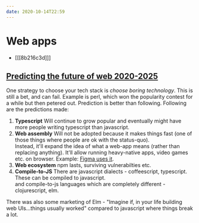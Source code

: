 ```yaml
---
date: 2020-10-14T22:59
---
```


# Web apps

- [[[8b216c3d]]]


## [Predicting the future of web 2020-2025](https://www.youtube.com/watch?v=24tQRwIRP_w)

One strategy to choose your tech stack is *choose boring technology*. This is still a bet, and can fail. Example is perl, which won the popularity contest for a while but then petered out. 
Prediction is better than following. Following are the predictions made: 

1. **Typescript**
Will continue to grow popular and eventually might have more people writing typescript than javascript.  
2. **Web assembly**
Will not be adopted because it makes things fast (one of those things where people are ok with the status-quo).  
Instead, it'll expand the idea of what a web-app means (rather than replacing anything). It'll allow running heavy-native apps, video games etc. on browser. Example: [Figma uses it](https://www.figma.com/blog/webassembly-cut-figmas-load-time-by-3x/).
3. **Web ecosystem**
npm lasts, surviving vulnerabilties etc.
4. **Compile-to-JS**
There are javascript dialects - coffeescript, typescript. These can be compiled to javascript.  
and compile-to-js languages which are completely different - clojurescript, elm.


There was also some marketing of Elm - "Imagine if, in your life building web UIs...things usually worked" compared to javascript where things break a lot.

